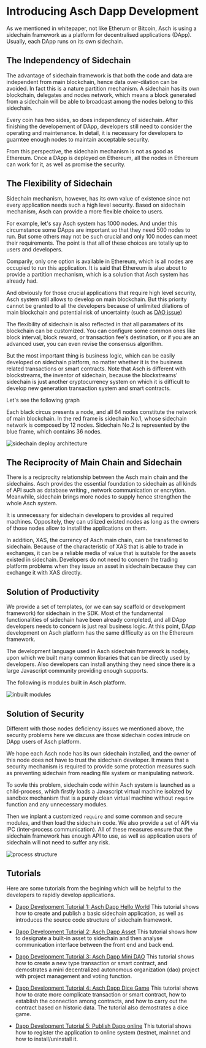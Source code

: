 # Introducing Asch Dapp Development
As we mentioned in whitepaper, not like Etherum or Bitcoin, Asch is using a sidechain framework as a platform for decentralised applications (DApp). Usually, each DApp runs on its own sidechain. 

## The Independency of Sidechain

The advantage of sidechain framework is that both the code and data are independent from main blockchain, hence data over-dilation can be avoided. In fact this is a nature partition mechanism.
A sidechain has its own blockchain, delegates and nodes network, which means a block generated from a sidechain will be able to broadcast among the nodes belong to this sidechain.

Every coin has two sides, so does independency of sidechain. After finishing the developement of DApp, developers still need to consider the operating and maintenance. In detail, it is necessary for developers to guarntee enough nodes to maintain acceptable security.

From this perspective, the sidechain mechanism is not as good as Ethereum. Once a DApp is deployed on Ethereum, all the nodes in Ethereum can work for it, as well as promise the security.


## The Flexibility of Sidechain

Sidechain mechanism, however, has its own value of existence since not every application needs such a high level security. Based on sidechain mechanism, Asch can provide a more flexible choice to users.

For example, let's say Asch system has 1000 nodes. And under this circumstance some DApps are important so that they need 500 nodes to run. But some others may not be such crucial and only 100 nodes can meet their requirements. The point is that all of these choices are totally up to users and developers.

Comparily, only one option is available in Ethereum, which is all nodes are occupied to run this application. It is said that Ethereum is also about to provide a partition mechanism, which is a solution that Asch system has already had.

And obviously for those crucial applications that require high level security, Asch system still allows to develop on main blockchain. But this priority cannot be granted to all the developers because of unlimited dilations of main blockchain and potential risk of uncertainty (such as [DAO issue](https://en.wikipedia.org/wiki/The_DAO_(organization)#Risks))

The flexibility of sidechain is also reflected in that all paramaters of its blockchain can be customized. You can configure some common ones like block interval, block reward, or transaction fee's destination, or if you are an advanced user, you can even revise the consensus algorithm.

But the most important thing is business logic, which can be easily developed on sidechain platform, no matter whether it is the business related transactions or smart contracts. Note that Asch is different with blockstreams, the inventor of sidechain, because the blockstreams' sidechain is just another cryptocurrency system on which it is difficult to develop new generation transaction system and smart contracts.

Let's see the following graph

Each black circus presents a node, and all 64 nodes constitute the network of main blockchain. In the red frame is sidechain No.1, whose sidechain network is composed by 12 nodes. Sidechain No.2 is represented by the blue frame, which contains 36 nodes.

![sidechain deploy architecture](../../assets/sidechain-deploy.png)

## The Reciprocity of Main Chain and Sidechain

There is a reciprocity relationship between the Asch main chain and the sidechains. Asch provides the essential foundation to sidechain as all kinds of API such as database writing , network communication or encrytion. Meanwhile, sidechain brings more nodes to supply hence strengthen the whole Asch system.

It is unnecessary for sidechain developers to provides all required machines. Oppositely, they can utilized existed nodes as long as the owners of those nodes allow to install the applications on them.

In addition, XAS, the currency of Asch main chain, can be transferred to sidechain. Because of the characteristic of XAS that is able to trade in exchanges, it can be a reliable media of value that is suitable for the assets existed in sidechain. Developers do not need to concern the trading platform problems when they issue an asset in sidechain because they can exchange it with XAS directly.


## Solution of Productivity

We provide a set of templates, (or we can say scaffold or development framework) for sidechain in the SDK. Most of the fundamental functionalities of sidechain have been already completed, and all DApp developers needs to concern is just real business logic. At this point, DApp development on Asch platform has the same difficulty as on the Ethereum framework. 

The development language used in Asch sidechain framework is nodejs, upon which we built many common libraries that can be directly used by developers. Also developers can install anything they need since there is a large Javascript community providing enough supports.

The following is modules built in Asch platform.

![inbuilt modules](../../assets/inbuilt-modules.png)

## Solution of Security

Different with those nodes deficiency issues we mentioned above, the security problems here we discuss are those sidechain codes intrude on DApp users of Asch platform.

We hope each Asch node has its own sidechain installed, and the owner of this node does not have to trust the sidechain developer. It means that a security mechanism is required to provide some protection measures such as preventing sidechain from reading file system or manipulating network.

To sovle this problem, sidechain code within Asch system is launched as a child-process,  which firstly loads a Javascript virtual machine isolated by sandbox mechanism that is a purely clean virtual machine without `require` function and any unnecessary modules.

Then we inplant a customized `require` and some common and secure modules, and then load the sidechain code. We also provide a set of API via IPC (inter-process communication). All of these measures ensure that the sidechain framework has enough API to use, as well as application users of sidechain will not need to suffer any risk.


![process structure](../../assets/process-structure.png)

## Tutorials

Here are some tutorials from the begining which will be helpful to the developers to rapidly develop applications.

- [Dapp Development Tutorial 1: Asch Dapp Hello World](./dapp_docs/1_hello_en.md)
	This tutorial shows how to create and publish a basic sidechain application, as well as introduces the source code structure of sidechain framework.

- [Dapp Development Tutorial 2: Asch Dapp Asset](./dapp_docs/2_asset_en.md)
	This tutorial shows how to designate a built-in asset to sidechain and then analyse communication interface between the front end and back end. 


- [Dapp Development Tutorial 3: Asch Dapp Mini DAO](./dapp_docs/3_mini_dao_en.md)
	This tutorial shows how to create a new type transaction or smart contract, and demostrates a mini decentralized autonomous organization (dao) project with project management and voting function.

- [Dapp Development Tutorial 4: Asch Dapp Dice Game](./dapp_docs/4_dice_game_en.md)
	This tutorial shows how to crate more complicate transaction or smart contract, how to establish the connection among contracts, and how to carry out the contract based on historic data. The tutorial also demostrates a dice game.

- [Dapp Development Tutorial 5: Publish Dapp online](./dapp_docs/5_dapp_publish_en.md)
	This tutorial shows how to register the application to online system (testnet, mainnet and how to install/uninstall it.
